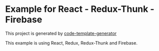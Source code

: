 # Example for React - Redux-Thunk - Firebase
This project is generated by [code-template-generator](https://www.npmjs.com/package/code-template-generator)

This example is using React, Redux, Redux-Thunk and Firebase.